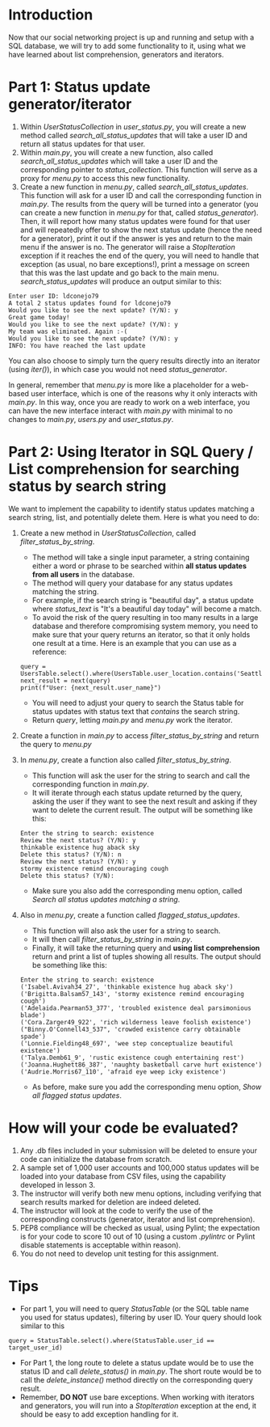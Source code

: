 # Introduction

Now that our social networking project is up and running and setup with a SQL database, we will try to add some functionality to it, using what we have learned about list comprehension, generators and iterators.

# Part 1: Status update generator/iterator

1. Within *UserStatusCollection* in *user_status.py*, you will create a new method called *search_all_status_updates* that will take a user ID and return all status updates for that user.
1. Within *main.py*, you will create a new function, also called *search_all_status_updates* which will take a user ID and the corresponding pointer to *status_collection*. This function will serve as a proxy for *menu.py* to access this new functionality.
1. Create a new function in *menu.py*, called *search_all_status_updates*. This function will ask for a user ID and call the corresponding function in *main.py*. The results from the query will be turned into a generator (you can create a new function in *menu.py* for that, called *status_generator*). Then, it will report how many status updates were found for that user and will repeatedly offer to show the next status update (hence the need for a generator), print it out if the answer is yes and return to the main menu if the answer is no. The generator will raise a *StopIteration* exception if it reaches the end of the query, you will need to handle that exception (as usual, no bare exceptions!), print a message on screen that this was the last update and go back to the main menu. *search_status_updates* will produce an output similar to this:

```
Enter user ID: ldconejo79
A total 2 status updates found for ldconejo79 
Would you like to see the next update? (Y/N): y
Great game today!
Would you like to see the next update? (Y/N): y
My team was eliminated. Again :-(
Would you like to see the next update? (Y/N): y
INFO: You have reached the last update
```
You can also choose to simply turn the query results directly into an iterator (using *iter()*), in which case you would not need *status_generator*.

In general, remember that *menu.py* is more like a placeholder for a web-based user interface, which is one of the reasons why it only interacts with *main.py*. In this way, once you are ready to work on a web interface, you can have the new interface interact with *main.py* with minimal to no changes to *main.py*, *users.py* and *user_status.py*.

# Part 2: Using Iterator in SQL Query / List comprehension for searching status by search string

We want to implement the capability to identify status updates matching a search string, list, and potentially delete them.  Here is what you need to do:

1. Create a new method in *UserStatusCollection*, called *filter_status_by_string*. 
    * The method will take a single input parameter, a string containing either a word or phrase to be searched within **all status updates from all users** in the database. 
    * The method will query your database for any status updates matching the string. 
    * For example, if the search string is "beautiful day", a status update where *status_text* is "It's a beautiful day today" will become a match.
    * To avoid the risk of the query resulting in too many results in a large database and therefore compromising system memory, you need to make sure that your query returns an iterator, so that it only holds one result at a time. Here is an example that you can use as a reference:

    ```
    query = UsersTable.select().where(UsersTable.user_location.contains('Seattle')).iterator()
    next_result = next(query)
    print(f"User: {next_result.user_name}")
    ```
    * You will need to adjust your query to search the Status table for status updates with status text that *contains* the search string.
    * Return *query*, letting *main.py* and *menu.py* work the iterator.

1. Create a function in *main.py* to access *filter_status_by_string* and return the query to *menu.py*
1. In *menu.py*, create a function also called *filter_status_by_string*.
    * This function will ask the user for the string to search and call the corresponding function in *main.py*.
    * It will iterate through each status update returned by the query, asking the user if they want to see the next result and asking if they want to delete the current result. The output will be something like this:

    ```
    Enter the string to search: existence
    Review the next status? (Y/N): y
    thinkable existence hug aback sky
    Delete this status? (Y/N): n
    Review the next status? (Y/N): y
    stormy existence remind encouraging cough
    Delete this status? (Y/N): 
    ```
    * Make sure you also add the corresponding menu option, called *Search all status updates matching a string*.
1. Also in *menu.py*, create a function called *flagged_status_updates*.
    * This function will also ask the user for a string to search.
    * It will then call *filter_status_by_string* in *main.py*.
    * Finally, it will take the returning query and **using list comprehension** return and print a list of tuples showing all results. The output should be something like this:

    ```
    Enter the string to search: existence
    ('Isabel.Avivah34_27', 'thinkable existence hug aback sky')
    ('Brigitta.Balsam57_143', 'stormy existence remind encouraging cough')
    ('Adelaida.Pearman53_377', 'troubled existence deal parsimonious blade')
    ('Cora.Zarger49_922', 'rich wilderness leave foolish existence')
    ("Binny.O'Connell43_537", 'crowded existence carry obtainable spade')
    ('Lonnie.Fielding48_697', 'wee step conceptualize beautiful existence')
    ('Talya.Demb61_9', 'rustic existence cough entertaining rest')
    ('Joanna.Hughett86_387', 'naughty basketball carve hurt existence')
    ('Audrie.Morris67_110', 'afraid eye weep icky existence')
    ```
    * As before, make sure you add the corresponding menu option, *Show all flagged status updates*.

# How will your code be evaluated?

1. Any .db files included in your submission will be deleted to ensure your code can initialize the database from scratch.
1. A sample set of 1,000 user accounts and 100,000 status updates will be loaded into your database from CSV files, using the capability developed in lesson 3.
1. The instructor will verify both new menu options, including verifying that search results marked for deletion are indeed deleted.
1. The instructor will look at the code to verify the use of the corresponding constructs (generator, iterator and list comprehension).
1. PEP8 compliance will be checked as usual, using Pylint; the expectation is for your code to score 10 out of 10 (using a custom *.pylintrc* or Pylint disable statements is acceptable within reason).
1. You do not need to develop unit testing for this assignment.

# Tips

* For part 1, you will need to query *StatusTable* (or the SQL table name you used for status updates), filtering by user ID. Your query should look similar to this

```
query = StatusTable.select().where(StatusTable.user_id == target_user_id)
```
* For Part 1, the long route to delete a status update would be to use the status ID and call *delete_status()* in *main.py*. The short route would be to call the *delete_instance()* method directly on the corresponding query result.
* Remember, **DO NOT** use bare exceptions. When working with iterators and generators, you will run into a *StopIteration* exception at the end, it should be easy to add exception handling for it.
